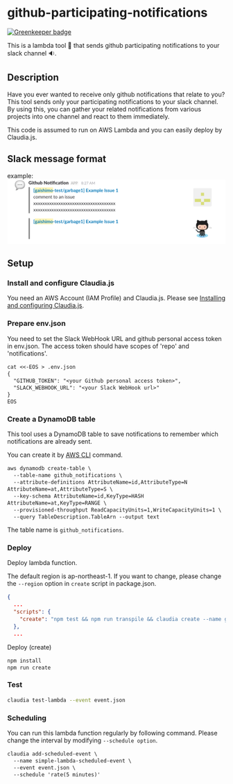 github-participating-notifications
====

[![Greenkeeper badge](https://badges.greenkeeper.io/gaishimo/github-participating-notifications.svg)](https://greenkeeper.io/)

This is a lambda tool :hammer: that sends github participating notifications to your slack channel 🔉.

## Description

Have you ever wanted to receive only github notifications that relate to you? This tool sends only your participating notifications to your slack channel. By using this, you can gather your related notifications from various projects into one channel and react to them immediately.

This code is assumed to run on AWS Lambda and you can easily deploy by Claudia.js.


## Slack message format

example:
<img src="./images/slack_message_format.png">

## Setup

### Install and configure Claudia.js

You need an AWS Account (IAM Profile) and Claudia.js.
Please see [Installing and configuring Claudia.js](https://claudiajs.com/tutorials/installing.html).


### Prepare env.json

You need to set the Slack WebHook URL and github personal access token in env.json.
The access token should have scopes of 'repo' and 'notifications'.

```
cat <<-EOS > .env.json
{
  "GITHUB_TOKEN": "<your Github personal access token>",
  "SLACK_WEBHOOK_URL": "<your Slack WebHook url>"
}
EOS
```

### Create a DynamoDB table

This tool uses a DynamoDB table to save notifications to remember which notifications are already sent.

You can create it by [AWS CLI](https://github.com/aws/aws-cli) command.
```
aws dynamodb create-table \
  --table-name github_notifications \
  --attribute-definitions AttributeName=id,AttributeType=N AttributeName=at,AttributeType=S \
  --key-schema AttributeName=id,KeyType=HASH AttributeName=at,KeyType=RANGE \
  --provisioned-throughput ReadCapacityUnits=1,WriteCapacityUnits=1 \
  --query TableDescription.TableArn --output text
```

The table name is `github_notifications`.

### Deploy

Deploy lambda function.

The default region is ap-northeast-1. If you want to change, please change the `--region` option in `create` script in package.json.

```package.json
{
  ...
  "scripts": {
    "create": "npm test && npm run transpile && claudia create --name github-participating-notifications --handler bin/lambda.handler --region us-east-1 --set-env-from-json env.json --policies policies --timeout 10",
  },
  ...
```

Deploy (create)

```
npm install
npm run create
```

### Test

```bash
claudia test-lambda --event event.json
```



### Scheduling

You can run this lambda function regularly by following command.
Please change the interval by modifying `--schedule option`.

```
claudia add-scheduled-event \
  --name simple-lambda-scheduled-event \
  --event event.json \
  --schedule 'rate(5 minutes)'
```